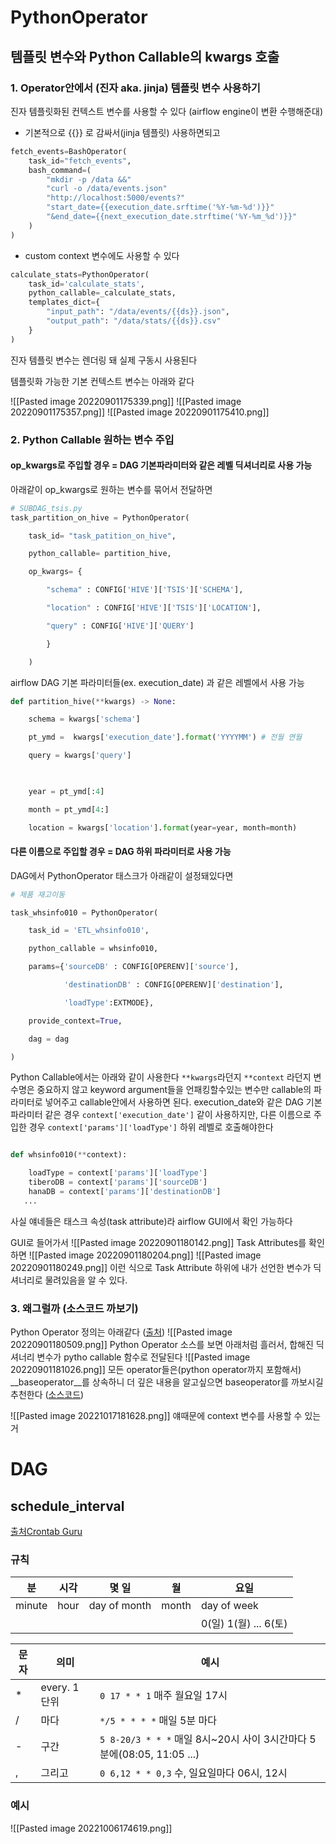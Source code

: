 # PythonOperator
## 템플릿 변수와 Python Callable의 kwargs 호출

### 1. Operator안에서 (진자 aka. jinja) 템플릿 변수 사용하기
진자 템플릿화된 컨텍스트 변수를 사용할 수 있다 (airflow engine이 변환 수행해준대)
- 기본적으로 {{}} 로 감싸서(jinja 템플릿) 사용하면되고
```python
fetch_events=BashOperator(
	task_id="fetch_events",
	bash_command=(
		"mkdir -p /data &&"
		"curl -o /data/events.json"
		"http://localhost:5000/events?"
		"start_date={{execution_date.srftime('%Y-%m-%d')}}"
		"&end_date={{next_execution_date.strftime('%Y-%m_%d')}}"
	)
)
```
- custom context 변수에도 사용할 수 있다
```python
calculate_stats=PythonOperator(
	task_id='calculate_stats',
	python_callable=_calculate_stats,
	templates_dict={
		"input_path": "/data/events/{{ds}}.json",
		"output_path": "/data/stats/{{ds}}.csv"
	}
)
```
진자 템플릿 변수는 렌더링 돼 실제 구동시 사용된다

템플릿화 가능한 기본 컨텍스트 변수는 아래와 같다

![[Pasted image 20220901175339.png]]
![[Pasted image 20220901175357.png]]
![[Pasted image 20220901175410.png]]


### 2. Python Callable 원하는 변수 주입

#### op_kwargs로 주입할 경우 = DAG 기본파라미터와 같은 레벨 딕셔너리로 사용 가능
아래같이 op_kwargs로 원하는 변수를 묶어서 전달하면
```python
# SUBDAG_tsis.py
task_partition_on_hive = PythonOperator(

	task_id= "task_patition_on_hive",

	python_callable= partition_hive,

	op_kwargs= {

		"schema" : CONFIG['HIVE']['TSIS']['SCHEMA'],

		"location" : CONFIG['HIVE']['TSIS']['LOCATION'],

		"query" : CONFIG['HIVE']['QUERY']

		}

	)
```

airflow DAG 기본 파라미터들(ex. execution_date) 과 같은 레벨에서 사용 가능
```python
def partition_hive(**kwargs) -> None:

    schema = kwargs['schema']

    pt_ymd =  kwargs['execution_date'].format('YYYYMM') # 전월 연월

    query = kwargs['query']

  

    year = pt_ymd[:4]

    month = pt_ymd[4:]

    location = kwargs['location'].format(year=year, month=month)
```


#### 다른 이름으로 주입할 경우 = DAG 하위 파라미터로 사용 가능
DAG에서 PythonOperator 태스크가 아래같이 설정돼있다면
```python
# 제품 재고이동

task_whsinfo010 = PythonOperator(

    task_id = 'ETL_whsinfo010',

    python_callable = whsinfo010,

    params={'sourceDB' : CONFIG[OPERENV]['source'],

            'destinationDB' : CONFIG[OPERENV]['destination'],

            'loadType':EXTMODE},

    provide_context=True,

    dag = dag

)
```

Python Callable에서는 아래와 같이 사용한다
`**kwargs`라던지 `**context` 라던지 변수명은 중요하지 않고 keyword argument들을 언패킹할수있는 변수만 callable의 파라미터로 넣어주고 callable안에서 사용하면 된다.
execution_date와 같은 DAG 기본 파라미터 같은 경우 `context['execution_date']` 같이 사용하지만, 다른 이름으로 주입한 경우 `context['params']['loadType']` 하위 레벨로 호출해야한다
```python

def whsinfo010(**context):

    loadType = context['params']['loadType']
    tiberoDB = context['params']['sourceDB']
    hanaDB = context['params']['destinationDB']
   ...
```

사실 얘네들은 태스크 속성(task attribute)라 airflow GUI에서 확인 가능하다

GUI로 들어가서
![[Pasted image 20220901180142.png]]
Task Attributes를 확인하면
![[Pasted image 20220901180204.png]]
![[Pasted image 20220901180249.png]]
이런 식으로 Task Attribute 하위에 내가 선언한 변수가 딕셔너리로 물려있음을 알 수 있다.

### 3. 왜그럴까 (소스코드 까보기)
Python Operator 정의는 아래같다 ([출처](https://airflow.apache.org/docs/apache-airflow/stable/_api/airflow/operators/python/index.html?highlight=template_fields#airflow.operators.python.PythonOperator.template_fields))
![[Pasted image 20220901180509.png]]
Python Operator 소스를 보면 아래처럼 흘러서, 합해진 딕셔너리 변수가 pytho  callable 함수로 전달된다
![[Pasted image 20220901181026.png]]
	모든 operator들은(python operator까지 포함해서) __baseoperator__를 상속하니 더 깊은 내용을 알고싶으면 baseoperator를 까보시길 추천한다 ([소스코드](https://airflow.apache.org/docs/apache-airflow/stable/_modules/airflow/models/baseoperator.html#ScheduleInterval))

![[Pasted image 20221017181628.png]]
얘때문에 context 변수를 사용할 수 있는거
# DAG
## schedule_interval
[출처](https://velog.io/@jay2u8809/Crontab%ED%81%AC%EB%A1%A0%ED%83%AD-%EC%8B%9C%EA%B0%84-%EC%84%A4%EC%A0%95)[Crontab Guru](https://crontab.guru/#5_0_*_*_*)
### 규칙
| 분     | 시각 | 몇 일        | 월    | 요일                  |
| ------ | ---- | ------------ | ----- | --------------------- |
| minute | hour | day of month | month | day of week           |
|        |      |              |       | 0(일) 1(월) ... 6(토) |

| 문자 | 의미                         | 예시                                                                  |
| ---- | ---------------------------- | --------------------------------------------------------------------- |
| *    | every. 1 단위 | `0 17 * * 1`                     매주 월요일 17시                     |
| /    | 마다     | `*/5 * * * *`   매일 5분 마다                                         |
| -    | 구간                         | `5 8-20/3 * * *` 매일 8시~20시 사이 3시간마다 5분에(08:05, 11:05 ...) |
| ,    | 그리고                       | `0 6,12 * * 0,3` 수, 일요일마다 06시, 12시                        |
### 예시
![[Pasted image 20221006174619.png]]
